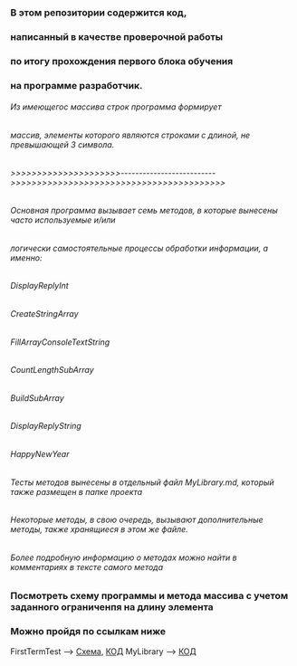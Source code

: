 ### В этом репозитории содержится код,
### написанный в качестве проверочной работы 
### по итогу прохождения первого блока обучения 
### на программе разработчик.
###### Из имеющегос массива строк программа формирует
###### массив, элементы которого являются строками с длиной, не превышающей 3 символа.
###### >>>>>>>>>>>>>>>>>>>>>-------------------------->>>>>>>>>>>>>>>>>>>>>>>>>>>>>>>>>>>>>>>>>
###### Основная программа вызывает семь методов, в которые вынесены часто используемые и/или 
###### логически самостоятельные процессы обработки информации, а именно:
###### DisplayReplyInt
###### CreateStringArray
###### FillArrayConsoleTextString
###### CountLengthSubArray
###### BuildSubArray
###### DisplayReplyString
###### HappyNewYear
###### Тесты методов вынесены в отдельный файл MyLibrary.md, который также размещен в папке проекта
###### Некоторые методы, в свою очередь, вызывают дополнительные методы, также хранящиеся в этом же файле.
###### Более подробную информацию о методах можно найти в комментариях в тексте самого метода
### Посмотреть схему программы и метода массива с учетом заданного ограниченпя на длину элемента
### Можно пройдя по ссылкам ниже
FirstTermTest --> [Схема](/FirstTermTest/Blockchart000.drawio.png), [КОД](/FirstTermTest/Program.cs)
MyLibrary --> [КОД](/FirstTermTest/MyLibrary.cs)